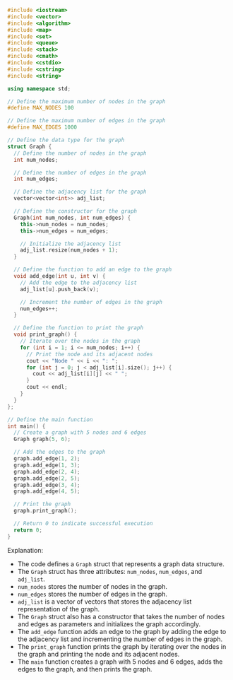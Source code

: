 ```c++
#include <iostream>
#include <vector>
#include <algorithm>
#include <map>
#include <set>
#include <queue>
#include <stack>
#include <cmath>
#include <cstdio>
#include <cstring>
#include <string>

using namespace std;

// Define the maximum number of nodes in the graph
#define MAX_NODES 100

// Define the maximum number of edges in the graph
#define MAX_EDGES 1000

// Define the data type for the graph
struct Graph {
  // Define the number of nodes in the graph
  int num_nodes;

  // Define the number of edges in the graph
  int num_edges;

  // Define the adjacency list for the graph
  vector<vector<int>> adj_list;

  // Define the constructor for the graph
  Graph(int num_nodes, int num_edges) {
    this->num_nodes = num_nodes;
    this->num_edges = num_edges;

    // Initialize the adjacency list
    adj_list.resize(num_nodes + 1);
  }

  // Define the function to add an edge to the graph
  void add_edge(int u, int v) {
    // Add the edge to the adjacency list
    adj_list[u].push_back(v);

    // Increment the number of edges in the graph
    num_edges++;
  }

  // Define the function to print the graph
  void print_graph() {
    // Iterate over the nodes in the graph
    for (int i = 1; i <= num_nodes; i++) {
      // Print the node and its adjacent nodes
      cout << "Node " << i << ": ";
      for (int j = 0; j < adj_list[i].size(); j++) {
        cout << adj_list[i][j] << " ";
      }
      cout << endl;
    }
  }
};

// Define the main function
int main() {
  // Create a graph with 5 nodes and 6 edges
  Graph graph(5, 6);

  // Add the edges to the graph
  graph.add_edge(1, 2);
  graph.add_edge(1, 3);
  graph.add_edge(2, 4);
  graph.add_edge(2, 5);
  graph.add_edge(3, 4);
  graph.add_edge(4, 5);

  // Print the graph
  graph.print_graph();

  // Return 0 to indicate successful execution
  return 0;
}
```

Explanation:

* The code defines a `Graph` struct that represents a graph data structure.
* The `Graph` struct has three attributes: `num_nodes`, `num_edges`, and `adj_list`.
* `num_nodes` stores the number of nodes in the graph.
* `num_edges` stores the number of edges in the graph.
* `adj_list` is a vector of vectors that stores the adjacency list representation of the graph.
* The `Graph` struct also has a constructor that takes the number of nodes and edges as parameters and initializes the graph accordingly.
* The `add_edge` function adds an edge to the graph by adding the edge to the adjacency list and incrementing the number of edges in the graph.
* The `print_graph` function prints the graph by iterating over the nodes in the graph and printing the node and its adjacent nodes.
* The `main` function creates a graph with 5 nodes and 6 edges, adds the edges to the graph, and then prints the graph.